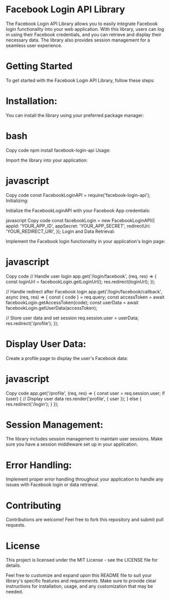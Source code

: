 # Facebook Login API Library
The Facebook Login API Library allows you to easily integrate Facebook login functionality into your web application. With this library, users can log in using their Facebook credentials, and you can retrieve and display their necessary data. The library also provides session management for a seamless user experience.

# Getting Started
To get started with the Facebook Login API Library, follow these steps:

# Installation:

You can install the library using your preferred package manager:

# bash
Copy code
npm install facebook-login-api
Usage:

Import the library into your application:

# javascript
Copy code
const FacebookLoginAPI = require('facebook-login-api');
Initializing:

Initialize the FacebookLoginAPI with your Facebook App credentials:

javascript
Copy code
const facebookLogin = new FacebookLoginAPI({
  appId: 'YOUR_APP_ID',
  appSecret: 'YOUR_APP_SECRET',
  redirectUri: 'YOUR_REDIRECT_URI',
});
Login and Data Retrieval:

Implement the Facebook login functionality in your application's login page:

# javascript
Copy code
// Handle user login
app.get('/login/facebook', (req, res) => {
  const loginUrl = facebookLogin.getLoginUrl();
  res.redirect(loginUrl);
});

// Handle redirect after Facebook login
app.get('/login/facebook/callback', async (req, res) => {
  const { code } = req.query;
  const accessToken = await facebookLogin.getAccessToken(code);
  const userData = await facebookLogin.getUserData(accessToken);

  // Store user data and set session
  req.session.user = userData;
  res.redirect('/profile');
});
# Display User Data:

Create a profile page to display the user's Facebook data:

# javascript
Copy code
app.get('/profile', (req, res) => {
  const user = req.session.user;
  if (user) {
    // Display user data
    res.render('profile', { user });
  } else {
    res.redirect('/login');
  }
});
# Session Management:

The library includes session management to maintain user sessions. Make sure you have a session middleware set up in your application.

# Error Handling:

Implement proper error handling throughout your application to handle any issues with Facebook login or data retrieval.

# Contributing
Contributions are welcome! Feel free to fork this repository and submit pull requests.

# License
This project is licensed under the MIT License - see the LICENSE file for details.

Feel free to customize and expand upon this README file to suit your library's specific features and requirements. Make sure to provide clear instructions for installation, usage, and any customization that may be needed.
